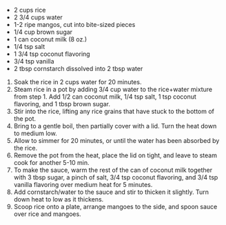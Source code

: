 * 2 cups rice
* 2 3/4 cups water
* 1-2 ripe mangos, cut into bite-sized pieces
* 1/4 cup brown sugar
* 1 can coconut milk (8 oz.)
* 1/4 tsp salt
* 1 3/4 tsp coconut flavoring
* 3/4 tsp vanilla
* 2 tbsp cornstarch dissolved into 2 tbsp water

1. Soak the rice in 2 cups water for 20 minutes.
2. Steam rice in a pot by adding 3/4 cup water to the rice+water mixture from step 1.  Add 1/2 can coconut milk, 1/4 tsp salt, 1 tsp coconut flavoring, and 1 tbsp brown sugar.
3. Stir into the rice, lifting any rice grains that have stuck to the bottom of the pot.
4. Bring to a gentle boil, then partially cover with a lid.  Turn the heat down to medium low.
5. Allow to simmer for 20 minutes, or until the water has been absorbed by the rice.
6. Remove the pot from the heat, place the lid on tight, and leave to steam cook for another 5-10 min.
7. To make the sauce, warm the rest of the can of coconut milk together with 3 tbsp sugar, a pinch of salt, 3/4 tsp coconut flavoring, and 3/4 tsp vanilla flavoring over medium heat for 5 minutes.
8. Add cornstarch/water to the sauce and stir to thicken it slightly.  Turn down heat to low as it thickens.
10. Scoop rice onto a plate, arrange mangoes to the side, and spoon sauce over rice and mangoes.